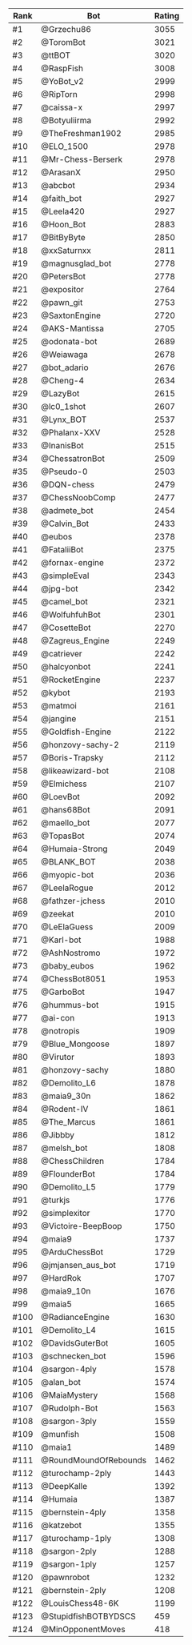 Rank|Bot|Rating
---|---|---
#1|@Grzechu86|3055
#2|@ToromBot|3021
#3|@ttBOT|3020
#4|@RaspFish|3008
#5|@YoBot_v2|2999
#6|@RipTorn|2998
#7|@caissa-x|2997
#8|@Botyuliirma|2992
#9|@TheFreshman1902|2985
#10|@ELO_1500|2978
#11|@Mr-Chess-Berserk|2978
#12|@ArasanX|2950
#13|@abcbot|2934
#14|@faith_bot|2927
#15|@Leela420|2927
#16|@Hoon_Bot|2883
#17|@BitByByte|2850
#18|@xxSaturnxx|2811
#19|@magnusglad_bot|2778
#20|@PetersBot|2778
#21|@expositor|2764
#22|@pawn_git|2753
#23|@SaxtonEngine|2720
#24|@AKS-Mantissa|2705
#25|@odonata-bot|2689
#26|@Weiawaga|2678
#27|@bot_adario|2676
#28|@Cheng-4|2634
#29|@LazyBot|2615
#30|@lc0_1shot|2607
#31|@Lynx_BOT|2537
#32|@Phalanx-XXV|2528
#33|@InanisBot|2515
#34|@ChessatronBot|2509
#35|@Pseudo-0|2503
#36|@DQN-chess|2479
#37|@ChessNoobComp|2477
#38|@admete_bot|2454
#39|@Calvin_Bot|2433
#40|@eubos|2378
#41|@FataliiBot|2375
#42|@fornax-engine|2372
#43|@simpleEval|2343
#44|@jpg-bot|2342
#45|@camel_bot|2321
#46|@WolfuhfuhBot|2301
#47|@CosetteBot|2270
#48|@Zagreus_Engine|2249
#49|@catriever|2242
#50|@halcyonbot|2241
#51|@RocketEngine|2237
#52|@kybot|2193
#53|@matmoi|2161
#54|@jangine|2151
#55|@Goldfish-Engine|2122
#56|@honzovy-sachy-2|2119
#57|@Boris-Trapsky|2112
#58|@likeawizard-bot|2108
#59|@Elmichess|2107
#60|@LoevBot|2092
#61|@hans68Bot|2091
#62|@maello_bot|2077
#63|@TopasBot|2074
#64|@Humaia-Strong|2049
#65|@BLANK_BOT|2038
#66|@myopic-bot|2036
#67|@LeelaRogue|2012
#68|@fathzer-jchess|2010
#69|@zeekat|2010
#70|@LeElaGuess|2009
#71|@Karl-bot|1988
#72|@AshNostromo|1972
#73|@baby_eubos|1962
#74|@ChessBot8051|1953
#75|@GarboBot|1947
#76|@hummus-bot|1915
#77|@ai-con|1913
#78|@notropis|1909
#79|@Blue_Mongoose|1897
#80|@Virutor|1893
#81|@honzovy-sachy|1880
#82|@Demolito_L6|1878
#83|@maia9_30n|1862
#84|@Rodent-IV|1861
#85|@The_Marcus|1861
#86|@Jibbby|1812
#87|@melsh_bot|1808
#88|@ChessChildren|1784
#89|@FlounderBot|1784
#90|@Demolito_L5|1779
#91|@turkjs|1776
#92|@simplexitor|1770
#93|@Victoire-BeepBoop|1750
#94|@maia9|1737
#95|@ArduChessBot|1729
#96|@jmjansen_aus_bot|1719
#97|@HardRok|1707
#98|@maia9_10n|1676
#99|@maia5|1665
#100|@RadianceEngine|1630
#101|@Demolito_L4|1615
#102|@DavidsGuterBot|1605
#103|@schnecken_bot|1596
#104|@sargon-4ply|1578
#105|@alan_bot|1574
#106|@MaiaMystery|1568
#107|@Rudolph-Bot|1563
#108|@sargon-3ply|1559
#109|@munfish|1508
#110|@maia1|1489
#111|@RoundMoundOfRebounds|1462
#112|@turochamp-2ply|1443
#113|@DeepKalle|1392
#114|@Humaia|1387
#115|@bernstein-4ply|1358
#116|@katzebot|1355
#117|@turochamp-1ply|1308
#118|@sargon-2ply|1288
#119|@sargon-1ply|1257
#120|@pawnrobot|1232
#121|@bernstein-2ply|1208
#122|@LouisChess48-6K|1199
#123|@StupidfishBOTBYDSCS|459
#124|@MinOpponentMoves|418
